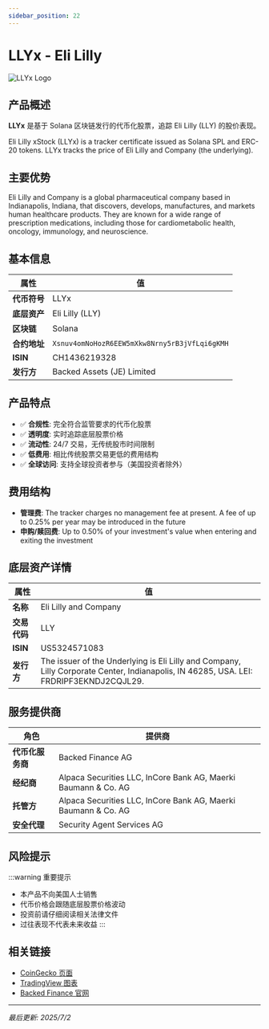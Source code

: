 ```yaml
---
sidebar_position: 22
---
```


# LLYx - Eli Lilly

![LLYx Logo](/img/tokens/llyx.svg)

## 产品概述

**LLYx** 是基于 Solana 区块链发行的代币化股票，追踪 Eli Lilly (LLY) 的股价表现。

Eli Lilly xStock (LLYx) is a tracker certificate issued as Solana SPL and ERC-20 tokens. LLYx tracks the price of Eli Lilly and Company (the underlying).

## 主要优势

Eli Lilly and Company is a global pharmaceutical company based in Indianapolis, Indiana, that discovers, develops, manufactures, and markets human healthcare products. They are known for a wide range of prescription medications, including those for cardiometabolic health, oncology, immunology, and neuroscience.


## 基本信息

| 属性 | 值 |
|------|----|
| **代币符号** | LLYx |
| **底层资产** | Eli Lilly (LLY) |
| **区块链** | Solana |
| **合约地址** | `Xsnuv4omNoHozR6EEW5mXkw8Nrny5rB3jVfLqi6gKMH` |
| **ISIN** | CH1436219328 |
| **发行方** | Backed Assets (JE) Limited |

## 产品特点

- ✅ **合规性**: 完全符合监管要求的代币化股票
- ✅ **透明度**: 实时追踪底层股票价格
- ✅ **流动性**: 24/7 交易，无传统股市时间限制
- ✅ **低费用**: 相比传统股票交易更低的费用结构
- ✅ **全球访问**: 支持全球投资者参与（美国投资者除外）

## 费用结构

- **管理费**: The tracker charges no management fee at present. A fee of up to 0.25% per year may be introduced in the future
- **申购/赎回费**: Up to 0.50% of your investment's value when entering and exiting the investment

## 底层资产详情

| 属性 | 值 |
|------|----|
| **名称** | Eli Lilly and Company |
| **交易代码** | LLY |
| **ISIN** | US5324571083 |
| **发行方** | The issuer of the Underlying is Eli Lilly and Company, Lilly Corporate Center, Indianapolis, IN 46285, USA. LEI: FRDRIPF3EKNDJ2CQJL29. |

## 服务提供商

| 角色 | 提供商 |
|------|----|
| **代币化服务商** | Backed Finance AG |
| **经纪商** | Alpaca Securities LLC, InCore Bank AG, Maerki Baumann & Co. AG |
| **托管方** | Alpaca Securities LLC, InCore Bank AG, Maerki Baumann & Co. AG |
| **安全代理** | Security Agent Services AG |

## 风险提示

:::warning 重要提示
- 本产品不向美国人士销售
- 代币价格会跟随底层股票价格波动
- 投资前请仔细阅读相关法律文件
- 过往表现不代表未来收益
:::

## 相关链接

- [CoinGecko 页面](https://www.coingecko.com/)
- [TradingView 图表](https://www.tradingview.com/)
- [Backed Finance 官网](https://backed.fi/)

---

*最后更新: 2025/7/2*
